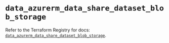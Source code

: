 # `data_azurerm_data_share_dataset_blob_storage`

Refer to the Terraform Registry for docs: [`data_azurerm_data_share_dataset_blob_storage`](https://registry.terraform.io/providers/hashicorp/azurerm/3.109.0/docs/data-sources/data_share_dataset_blob_storage).
